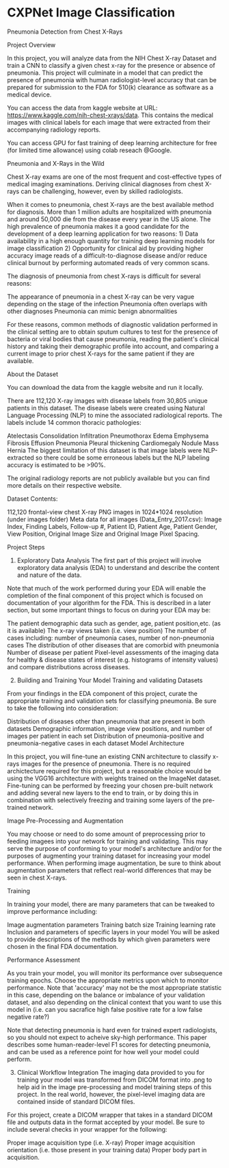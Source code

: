 # CXPNet Image Classification

Pneumonia Detection from Chest X-Rays

Project Overview

In this project, you will analyze data from the NIH Chest X-ray Dataset and train a CNN to classify a given chest x-ray for the presence or absence of pneumonia. This project will culminate in a model that can predict the presence of pneumonia with human radiologist-level accuracy that can be prepared for submission to the FDA for 510(k) clearance as software as a medical device. 

You can access the data from kaggle website at URL: https://www.kaggle.com/nih-chest-xrays/data. This contains the medical images with clinical labels for each image that were extracted from their accompanying radiology reports.

You can access GPU for fast training of deep learning architecture for free (for limited time allowance) using colab reseach @Google.

Pneumonia and X-Rays in the Wild

Chest X-ray exams are one of the most frequent and cost-effective types of medical imaging examinations. Deriving clinical diagnoses from chest X-rays can be challenging, however, even by skilled radiologists.

When it comes to pneumonia, chest X-rays are the best available method for diagnosis. More than 1 million adults are hospitalized with pneumonia and around 50,000 die from the disease every year in the US alone. The high prevalence of pneumonia makes it a good candidate for the development of a deep learning application for two reasons: 1) Data availability in a high enough quantity for training deep learning models for image classification 2) Opportunity for clinical aid by providing higher accuracy image reads of a difficult-to-diagnose disease and/or reduce clinical burnout by performing automated reads of very common scans.

The diagnosis of pneumonia from chest X-rays is difficult for several reasons:

The appearance of pneumonia in a chest X-ray can be very vague depending on the stage of the infection
Pneumonia often overlaps with other diagnoses
Pneumonia can mimic benign abnormalities

For these reasons, common methods of diagnostic validation performed in the clinical setting are to obtain sputum cultures to test for the presence of bacteria or viral bodies that cause pneumonia, reading the patient's clinical history and taking their demographic profile into account, and comparing a current image to prior chest X-rays for the same patient if they are available.

About the Dataset

You can download the data from the kaggle website and run it locally.

There are 112,120 X-ray images with disease labels from 30,805 unique patients in this dataset. The disease labels were created using Natural Language Processing (NLP) to mine the associated radiological reports. The labels include 14 common thoracic pathologies:

Atelectasis
Consolidation
Infiltration
Pneumothorax
Edema
Emphysema
Fibrosis
Effusion
Pneumonia
Pleural thickening
Cardiomegaly
Nodule
Mass
Hernia
The biggest limitation of this dataset is that image labels were NLP-extracted so there could be some erroneous labels but the NLP labeling accuracy is estimated to be >90%.

The original radiology reports are not publicly available but you can find more details on their respective website.

Dataset Contents:

112,120 frontal-view chest X-ray PNG images in 1024*1024 resolution (under images folder)
Meta data for all images (Data_Entry_2017.csv): Image Index, Finding Labels, Follow-up #, Patient ID, Patient Age, Patient Gender, View Position, Original Image Size and Original Image Pixel Spacing.

Project Steps

1. Exploratory Data Analysis
The first part of this project will involve exploratory data analysis (EDA) to understand and describe the content and nature of the data.

Note that much of the work performed during your EDA will enable the completion of the final component of this project which is focused on documentation of your algorithm for the FDA. This is described in a later section, but some important things to focus on during your EDA may be:

The patient demographic data such as gender, age, patient position,etc. (as it is available)
The x-ray views taken (i.e. view position)
The number of cases including:
number of pneumonia cases,
number of non-pneumonia cases
The distribution of other diseases that are comorbid with pneumonia
Number of disease per patient
Pixel-level assessments of the imaging data for healthy & disease states of interest (e.g. histograms of intensity values) and compare distributions across diseases.

2. Building and Training Your Model
Training and validating Datasets

From your findings in the EDA component of this project, curate the appropriate training and validation sets for classifying pneumonia. Be sure to take the following into consideration:

Distribution of diseases other than pneumonia that are present in both datasets
Demographic information, image view positions, and number of images per patient in each set
Distribution of pneumonia-positive and pneumonia-negative cases in each dataset
Model Architecture

In this project, you will fine-tune an existing CNN architecture to classify x-rays images for the presence of pneumonia. There is no required archictecture required for this project, but a reasonable choice would be using the VGG16 architecture with weights trained on the ImageNet dataset. Fine-tuning can be performed by freezing your chosen pre-built network and adding several new layers to the end to train, or by doing this in combination with selectively freezing and training some layers of the pre-trained network.

Image Pre-Processing and Augmentation

You may choose or need to do some amount of preprocessing prior to feeding imagees into your network for training and validating. This may serve the purpose of conforming to your model's architecture and/or for the purposes of augmenting your training dataset for increasing your model performance. When performing image augmentation, be sure to think about augmentation parameters that reflect real-world differences that may be seen in chest X-rays.

Training

In training your model, there are many parameters that can be tweaked to improve performance including:

Image augmentation parameters
Training batch size
Training learning rate
Inclusion and parameters of specific layers in your model
You will be asked to provide descriptions of the methods by which given parameters were chosen in the final FDA documentation.

Performance Assessment

As you train your model, you will monitor its performance over subsequence training epochs. Choose the appropriate metrics upon which to monitor performance. Note that 'accuracy' may not be the most appropriate statistic in this case, depending on the balance or imbalance of your validation dataset, and also depending on the clinical context that you want to use this model in (i.e. can you sacrafice high false positive rate for a low false negative rate?)

Note that detecting pneumonia is hard even for trained expert radiologists, so you should not expect to acheive sky-high performance. This paper describes some human-reader-level F1 scores for detecting pneumonia, and can be used as a reference point for how well your model could perform.

3. Clinical Workflow Integration
The imaging data provided to you for training your model was transformed from DICOM format into .png to help aid in the image pre-processing and model training steps of this project. In the real world, however, the pixel-level imaging data are contained inside of standard DICOM files.

For this project, create a DICOM wrapper that takes in a standard DICOM file and outputs data in the format accepted by your model. Be sure to include several checks in your wrapper for the following:

Proper image acquisition type (i.e. X-ray)
Proper image acquisition orientation (i.e. those present in your training data)
Proper body part in acquisition.


